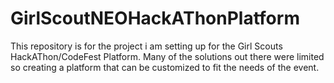 # GirlScoutNEOHackAThonPlatform
This repository is for the project i am setting up for the Girl Scouts HackAThon/CodeFest Platform. Many of the solutions out there were limited so creating a platform that can be customized to fit the needs of the event.
